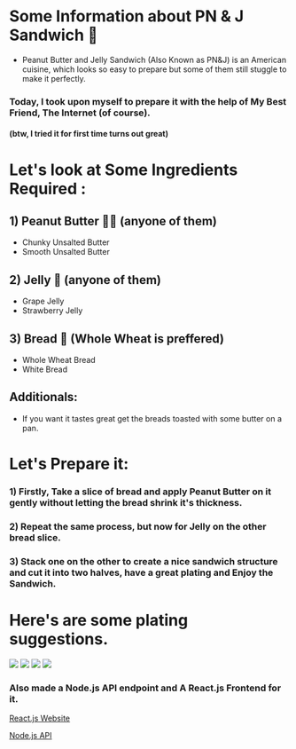 # Some Information about PN & J Sandwich 🥪

- Peanut Butter and Jelly Sandwich (Also Known as PN&J) is an American cuisine, which looks so easy to prepare but some of them still stuggle to make it perfectly.

### Today, I took upon myself to prepare it with the help of My Best Friend, The Internet (of course).
#### (btw, I tried it for first time turns out great)

# Let's look at Some Ingredients Required :

## 1) Peanut Butter 🥜🧈 (anyone of them)

- Chunky Unsalted Butter
- Smooth Unsalted Butter

## 2) Jelly 🍯 (anyone of them)

- Grape Jelly
- Strawberry Jelly

## 3) Bread 🍞 (Whole Wheat is preffered)

- Whole Wheat Bread
- White Bread

## Additionals:

- If you want it tastes great get the breads toasted with some butter on a pan.

# Let's Prepare it:

### 1) Firstly, Take a slice of bread and apply Peanut Butter on it gently without letting the bread shrink it's thickness.

### 2) Repeat the same process, but now for Jelly on the other bread slice.

### 3) Stack one on the other to create a nice sandwich structure and cut it into two halves, have a great plating and Enjoy the Sandwich.

#

# Here's are some plating suggestions.

![](https://th.bing.com/th/id/OIP.fgWOuKr1lwy1G0IYufAt4wHaE7?w=284&h=189&c=7&r=0&o=5&dpr=1.32&pid=1.7)
![](https://th.bing.com/th/id/OIP.wePpN0yFOp7XySkB1-7KAQHaHa?w=189&h=189&c=7&r=0&o=5&dpr=1.32&pid=1.7)
![](https://th.bing.com/th/id/OIP.qlB-VX9w37pzMjGf2JBpXAHaLH?w=135&h=203&c=7&r=0&o=5&dpr=1.32&pid=1.7)
![](https://th.bing.com/th/id/OIP.Sd5-6flJru-zoMV0iBFSQwHaJX?w=149&h=189&c=7&r=0&o=5&dpr=1.32&pid=1.7)


### Also made a Node.js API endpoint and A React.js Frontend for it.

[React.js Website](https://cranky-wilson-f324c9.netlify.app/)

[Node.js API](https://github-externship.herokuapp.com/get-data-pb-and-j)
